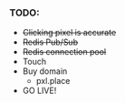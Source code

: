 ### TODO:
* ~~Clicking pixel is accurate~~
* ~~Redis Pub/Sub~~
* ~~Redis connection pool~~
* Touch
* Buy domain
    * pxl.place
* GO LIVE!
